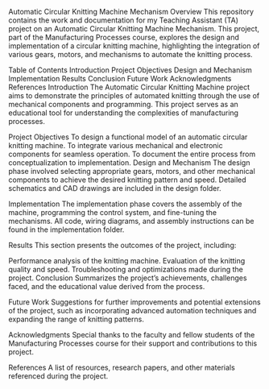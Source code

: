 Automatic Circular Knitting Machine Mechanism
Overview
This repository contains the work and documentation for my Teaching Assistant (TA) project on an Automatic Circular Knitting Machine Mechanism. This project, part of the Manufacturing Processes course, explores the design and implementation of a circular knitting machine, highlighting the integration of various gears, motors, and mechanisms to automate the knitting process.

Table of Contents
Introduction
Project Objectives
Design and Mechanism
Implementation
Results
Conclusion
Future Work
Acknowledgments
References
Introduction
The Automatic Circular Knitting Machine project aims to demonstrate the principles of automated knitting through the use of mechanical components and programming. This project serves as an educational tool for understanding the complexities of manufacturing processes.

Project Objectives
To design a functional model of an automatic circular knitting machine.
To integrate various mechanical and electronic components for seamless operation.
To document the entire process from conceptualization to implementation.
Design and Mechanism
The design phase involved selecting appropriate gears, motors, and other mechanical components to achieve the desired knitting pattern and speed. Detailed schematics and CAD drawings are included in the design folder.

Implementation
The implementation phase covers the assembly of the machine, programming the control system, and fine-tuning the mechanisms. All code, wiring diagrams, and assembly instructions can be found in the implementation folder.

Results
This section presents the outcomes of the project, including:

Performance analysis of the knitting machine.
Evaluation of the knitting quality and speed.
Troubleshooting and optimizations made during the project.
Conclusion
Summarizes the project’s achievements, challenges faced, and the educational value derived from the process.

Future Work
Suggestions for further improvements and potential extensions of the project, such as incorporating advanced automation techniques and expanding the range of knitting patterns.

Acknowledgments
Special thanks to the faculty and fellow students of the Manufacturing Processes course for their support and contributions to this project.

References
A list of resources, research papers, and other materials referenced during the project.
